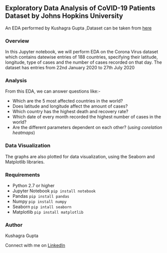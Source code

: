 ## Exploratory Data Analysis of CoVID-19 Patients Dataset by Johns Hopkins University 
An EDA performed by Kushagra Gupta ,Dataset can be taken from [here](https://github.com/RamiKrispin/coronavirus)

### Overview

In this Jupyter notebook, we will perform EDA on the Corona Virus dataset which contains datewise entries of 188 countries, specifying their latitude, longitude, type of cases and the number of cases recorded on that day. The dataset has entries from 22nd January 2020 to 27th July 2020

### Analysis

From this EDA, we can answer questions like:-
* Which are the 5 most affected countries in the world?
* Does latitude and longitude affect the amount of cases?
* Which country has the highest death and recovery rate?
* Which date of every month recorded the highest number of cases in the world?
* Are the different parameters dependent on each other? (*using corelation heatmaps*)

### Data Visualization

The graphs are also plotted for data visualization, using the Seaborn and Matplotlib libraries.

### Requirements

* Python 2.7 or higher
* Jupyter Notebook ```pip install notebook```
* Pandas ```pip install pandas```
* Numpy ```pip install numpy```
* Seaborn ```pip intall seaborn```
* Matplotlib ```pip install matplotlib```

### Author
Kushagra Gupta

Connect with me on [LinkedIn](https://www.linkedin.com/in/kg1510/)
